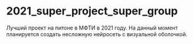 # 2021_super_project_super_group
Лучший проект на питоне в МФТИ в 2021 году. На данный момент планируется создать несложную нейросеть с визуальной оболочкой.
